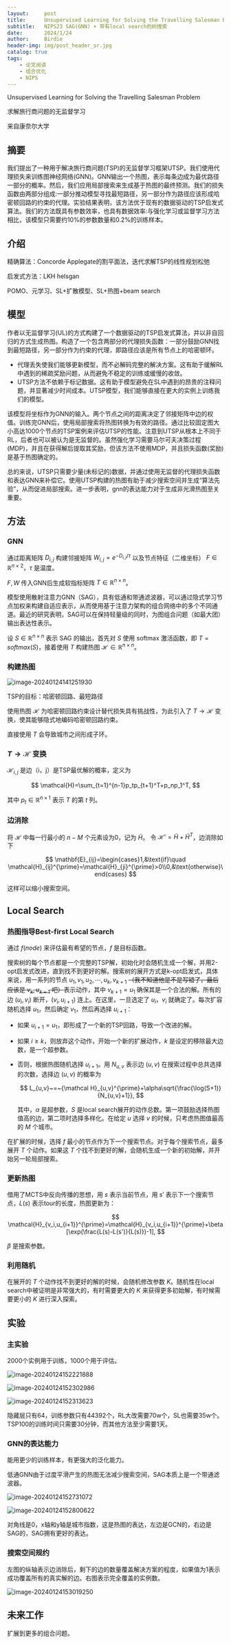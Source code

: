 ```yaml
---
layout:     post
title:      Unsupervised Learning for Solving the Travelling Salesman Problem
subtitle:   NIPS23 SAG(GNN) + 带有local search的树搜索
date:       2024/1/24
author:     Birdie
header-img: img/post_header_sr.jpg
catalog: true
tags:
    - 论文阅读
    - 组合优化
    - NIPS
---
```


Unsupervised Learning for Solving the Travelling Salesman Problem

求解旅行商问题的无监督学习

来自康奈尔大学



## 摘要

我们提出了一种用于解决旅行商问题(TSP)的无监督学习框架UTSP。我们使用代理损失来训练图神经网络(GNN)。GNN输出一个热图，表示每条边成为最优路径一部分的概率。然后，我们应用局部搜索来生成基于热图的最终预测。我们的损失函数由两部分组成:一部分推动模型寻找最短路径，另一部分作为路径应该形成哈密顿回路的约束的代理。实验结果表明，该方法优于现有的数据驱动的TSP启发式算法。我们的方法既具有参数效率，也具有数据效率:与强化学习或监督学习方法相比，该模型只需要约10%的参数数量和0.2%的训练样本。



## 介绍

精确算法：Concorde Applegate的割平面法，迭代求解TSP的线性规划松弛

启发式方法：LKH helsgan

POMO、元学习、SL+扩散模型、SL+热图+beam search



## 模型

作者以无监督学习(UL)的方式构建了一个数据驱动的TSP启发式算法，并以非自回归的方式生成热图。构造了一个包含两部分的代理损失函数：一部分鼓励GNN找到最短路径，另一部分作为约束的代理，即路径应该是所有节点上的哈密顿环。

- 代理丢失使我们能够更新模型，而不必解码完整的解决方案。这有助于缓解RL中遇到的稀疏奖励问题，从而避免不稳定的训练或缓慢的收敛。
- UTSP方法不依赖于标记数据。这有助于模型避免在SL中遇到的昂贵的注释问题，并显著减少时间成本。UTSP模型，我们能够直接在更大的实例上训练我们的模型。

该模型将坐标作为GNN的输入。两个节点之间的距离决定了邻接矩阵中边的权值。训练完GNN后，使用局部搜索将热图转换为有效的路径。通过比较固定图大小高达1000个节点的TSP案例来评估UTSP的性能。注意到UTSP从根本上不同于RL，后者也可以被认为是无监督的。虽然强化学习需要马尔可夫决策过程(MDP)，并且在获得解后提取其奖励，但该方法不使用MDP，并且损失函数(奖励)是基于热图确定的。

总的来说，UTSP只需要少量(未标记的)数据，并通过使用无监督的代理损失函数和表达GNN来补偿它。使用UTSP构建的热图有助于减少搜索空间并生成“算法先验”，从而促进局部搜索。进一步表明，gnn的表达能力对于生成非光滑热图至关重要。



## 方法

### GNN

通过距离矩阵 $D_{i,j}$ 构建邻接矩阵 $W_{i,j}=e^{-D_{i,j}/\tau}$ 以及节点特征（二维坐标） $F\in \mathbb{R}^{n\times 2}$，$\tau$ 是温度。

$F,W$ 传入GNN后生成软指标矩阵 $T\in\mathbb{R}^{n\times n}$。

模型使用散射注意力GNN（SAG），具有低通和带通滤波器，可以通过隐式学习节点加权来构建自适应表示，从而使用基于注意力架构的组合网络中的多个不同通道。最近的研究表明，SAG可以在保持轻量级的同时，为图组合问题（如最大团）输出表达性表示。

设 $S\in\mathbb{R}^{n\times n}$ 表示 SAG 的输出，首先对 $S$ 使用 softmax 激活函数，即 $T=softmax(S)$，接着使用 $T$ 构建热图 $\mathcal{H}\in\mathbb{R}^{n\times n}$。

### 构建热图

![image-20240124141251930]({{site.url}}/img/2024-1-24-Unsupervised-Learning-for-Solving-the-Travelling-Salesman-Problem/image-20240124141251930.png)

TSP的目标：哈密顿回路、最短路径

使用热图 $\mathcal{H}$ 为哈密顿回路约束设计替代损失具有挑战性，为此引入了 $T\rightarrow \mathcal{H}$ 变换，使其能够隐式地编码哈密顿回路约束。

直接使用 $T$ 会导致城市之间形成子环。

### $T\rightarrow \mathcal{H}$ 变换

$\mathcal{H}_{i,j}$ 是边（i，j）是TSP最优解的概率，定义为

$$
\mathcal{H}=\sum_{t=1}^{n-1}p_tp_{t+1}^T+p_np_1^T,
$$

其中 $p_t\in\mathbb{R}^{n\times 1}$ 表示 $T$ 的第 $t$ 列。

### 边消除

将 $\mathcal{H}$ 中每一行最小的 $n-M$ 个元素设为0，记为 $\tilde{H}$。 令 $\mathcal{H}'=\tilde{H}+\tilde{H}^T$，边消除如下

$$
\mathbf{E}_{ij}=\begin{cases}1,&\text{if}\quad \mathcal{H}_{ij}^{\prime}=\mathcal{H}_{ji}^{\prime}>0\\0,&\text{otherwise}\end{cases}
$$

这样可以缩小搜索空间。



## Local Search

### 热图指导Best-first Local Search

通过 $f(node)$ 来评估最有希望的节点，$f$ 是目标函数。

搜索树的每个节点都是一个完整的TSP解，初始化时会随机生成一个解，并用2-opt启发式改进，直到找不到更好的解。搜索树的展开方式是k-opt启发式，具体来说，用一系列的节点 $u_1,v_1,u_2,\cdots,u_k,v_{k+1}$ ~~（我不知道他是不是写错了，最后应该是 $v_k,u_{k+1}$ 吧）~~表示动作，其中 $v_{k+1}=u_1$ 确保其是一个合法的解。所有的边 $(u_i,v_i)$ 断开，$(v_i,u_{i+1})$ 连上。在这里，一旦选定了 $u_i$，$v_i$ 就确定了。每次扩容随机选择 $u_1$，然后确定 $v_1$，然后再选择 $u_{i+1}$：

- 如果 $u_{i+1}=u_1$，即形成了一个新的TSP回路，导致一个改进的解。

- 如果 $i\geq k$，则放弃这个动作，开始一个新的扩展动作，$k$ 是设定的移除最大边数，是一个超参数。

- 否则，根据热图随机选择 $u_{i+1}$。用 $N_{u,v}$ 表示边 $(u,v)$ 在搜索过程中总共选择的次数，选择边 $(u,v)$ 的概率为

  $$
  L_{u,v}~=~{\mathcal H}_{u,v}^{\prime}+\alpha\sqrt{\frac{\log(S+1)}{N_{u,v}+1}},
  $$

  其中，$\alpha$ 是超参数，$S$ 是local search展开的动作总数。第一项鼓励选择热图值高的边，第二项时选择多样化。在给定 $u$ 选择 $v$ 的时候，只考虑热图值最高的 $M$ 个城市。

在扩展的时候，选择 $f$ 最小的节点作为下一个搜索节点。对于每个搜索节点，最多展开 $T$ 个动作。如果这 $T$ 个找不到更好的解，会随机生成一个新的初始解，并开始另一轮局部搜索。

### 更新热图

借用了MCTS中反向传播的思想，用 $s$ 表示当前节点，用 $s'$ 表示下一个搜索节点，$L(s)$ 表示tour的长度，热图更新为：

$$
\mathcal{H}_{v_i,u_{i+1}}^{\prime}=\mathcal{H}_{v_i,u_{i+1}}^{\prime}+\beta[\exp(\frac{L(s)-L(s')}{L(s)})-1],
$$

$\beta$ 是搜索参数。

### 利用随机

在展开的 $T$ 个动作找不到更好的解的时候，会随机修改参数 $K$。随机性在local search中被证明是非常强大的，有时需要更大的 $K$ 来获得更多初始解，有时候需要更小的 $K$ 进行深入探索。



## 实验

### 主实验

2000个实例用于训练，1000个用于评估。

![image-20240124152221888]({{site.url}}/img/2024-1-24-Unsupervised-Learning-for-Solving-the-Travelling-Salesman-Problem/image-20240124152221888.png)

![image-20240124152302986]({{site.url}}/img/2024-1-24-Unsupervised-Learning-for-Solving-the-Travelling-Salesman-Problem/image-20240124152302986.png)

![image-20240124152313623]({{site.url}}/img/2024-1-24-Unsupervised-Learning-for-Solving-the-Travelling-Salesman-Problem/image-20240124152313623.png)

隐藏层只有64，训练参数只有44392个，RL大改需要70w个，SL也需要35w个。TSP100的训练时间只需要30分钟，而其他方法至少需要1天。

### GNN的表达能力

能用更少的训练样本，有更强大的泛化能力。

低通GNN由于过度平滑产生的热图无法减少搜索空间，SAG本质上是一个带通滤波器。

![image-20240124152731072]({{site.url}}/img/2024-1-24-Unsupervised-Learning-for-Solving-the-Travelling-Salesman-Problem/image-20240124152731072.png)

![image-20240124152800622]({{site.url}}/img/2024-1-24-Unsupervised-Learning-for-Solving-the-Travelling-Salesman-Problem/image-20240124152800622.png)

对角线是0，x轴和y轴是城市指数，这是热图的表达，左边是GCN的，右边是SAG的，SAG拥有更好的表达。

### 搜索空间规约

左图的纵轴表示边消除后，剩下的边的数量覆盖解决方案的程度，如果值为1表示成功覆盖所有的真实解的边。右图表示完全覆盖的实例数。

![image-20240124153019250]({{site.url}}/img/2024-1-24-Unsupervised-Learning-for-Solving-the-Travelling-Salesman-Problem/image-20240124153019250.png)





## 未来工作

扩展到更多的组合问题。